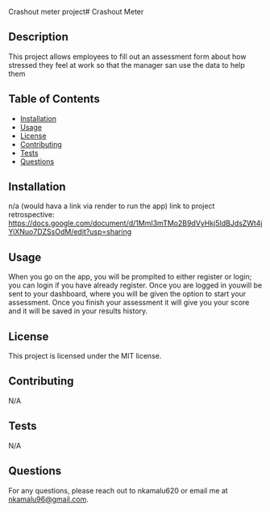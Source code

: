 Crashout meter project# Crashout Meter
## Description
This project allows employees to fill out an assessment form about how stressed they feel at work so that the manager san use the data to help them
## Table of Contents
- [Installation](#installation)
- [Usage](#usage)
- [License](#license)
- [Contributing](#contributing)
- [Tests](#tests)
- [Questions](#questions)
## Installation
 n/a (would hava a link via render to run the app)
 link to project retrospective: https://docs.google.com/document/d/1MmI3mTMo2B9dVyHkj5IdBJdsZWt4jYiXNuo7DZSsOdM/edit?usp=sharing
## Usage
When you go on the app, you will be promplted to either register or login; you can login if you have already register. Once you are logged in youwill be sent to your dashboard, where you will be given the option to start your assessment. Once you finish your assessment it will give you your score and it will be saved in your results history.
## License
This project is licensed under the MIT license.
## Contributing
N/A
## Tests
N/A
## Questions
For any questions, please reach out to nkamalu620 or email me at nkamalu96@gmail.com.
